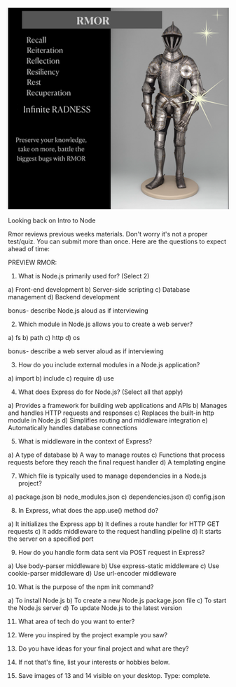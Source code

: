 ![Rmor Meme](./images/rmor-image.png)


Looking back on Intro to Node

Rmor reviews previous weeks materials. 
Don't worry it's not a proper test/quiz.
You can submit more than once.
Here are the questions to expect ahead of time: 



PREVIEW RMOR:

1. What is Node.js primarily used for? (Select 2)

a) Front-end development
b) Server-side scripting 
c) Database management
d) Backend development 

  bonus- describe Node.js aloud as if interviewing




2. Which module in Node.js allows you to create a web server?

a) fs
b) path
c) http
d) os

  bonus- describe a web server aloud as if interviewing



3. How do you include external modules in a Node.js application?

a) import
b) include
c) require
d) use



4. What does Express do for Node.js? (Select all that apply)

a) Provides a framework for building web applications and APIs
b) Manages and handles HTTP requests and responses
c) Replaces the built-in http module in Node.js
d) Simplifies routing and middleware integration
e) Automatically handles database connections



5. What is middleware in the context of Express?

a) A type of database
b) A way to manage routes
c) Functions that process requests before they reach the final request handler
d) A templating engine




7. Which file is typically used to manage dependencies in a Node.js project?

a) package.json
b) node_modules.json
c) dependencies.json
d) config.json


8. In Express, what does the app.use() method do?

a) It initializes the Express app
b) It defines a route handler for HTTP GET requests
c) It adds middleware to the request handling pipeline
d) It starts the server on a specified port



9. How do you handle form data sent via POST request in Express?

a) Use body-parser middleware
b) Use express-static middleware
c) Use cookie-parser middleware
d) Use url-encoder middleware


10. What is the purpose of the npm init command?

a) To install Node.js
b) To create a new Node.js package.json file
c) To start the Node.js server
d) To update Node.js to the latest version






11. What area of tech do you want to enter?

12. Were you inspired by the project example you saw?

13. Do you have ideas for your final project and what are they?

14. If not that's fine, list your interests or hobbies below. 

15. Save images of 13 and 14 visible on your desktop. Type: complete. 

